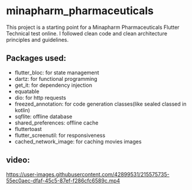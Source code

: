 # minapharm_pharmaceuticals

This project is a starting point for a Minapharm Pharmaceuticals Flutter Technical test online.
I followed clean code and clean architecture principles and guidelines.

## Packages used:

- flutter_bloc: for state management  
- dartz: for functional programming  
- get_it: for dependency injection
- equatable  
- dio: for http requests
- freezed_annotation: for code generation classes(like sealed classed in kotlin)  
- sqflite: offline database   
- shared_preferences: offline cache  
- fluttertoast  
- flutter_screenutil: for responsiveness  
- cached_network_image: for caching movies images  

## video:

https://user-images.githubusercontent.com/42899531/215575735-55ec0aec-dfaf-45c5-87ef-f286cfc6589c.mp4
